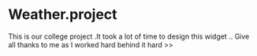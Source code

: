 # Weather.project
This is our college project .It took a lot of time to design this widget  .. Give all thanks to me as I worked hard behind it hard >> 
